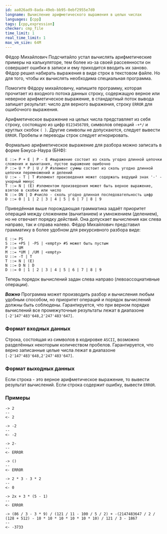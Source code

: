 ```yaml
---
id: aa026ad9-8ada-49eb-bb95-0ebf2955e7d0
longname: Вычисление арифметического выражения в целых числах
languages: [cpp]
tags: [cpp,expression]
checker: cmp_file
time_limit: 1
real_time_limit: 1
max_vm_size: 64M
---
```

Фёдор Михайлович Подсчитайло устал вычислять арифметические примеры на калькуляторе, тем более из-за своей рассеянности он совершает ошибки в записи и ему приходится вводить их заново. Фёдор решил набирать выражения в виде строк в текстовом файле. Но для того, чтобы их вычислять необходима специальная программа.

Помогите Фёдору михайловичу, напишите программу, которая прочитает из входного потока данных строку, содержащую верное или неверное арифметическое выражение, в стандартный поток вывода запишет результат: число для верного выражения, строку ``ERROR`` для ошибочного выражения.

Арифметическое выражение на целых числа представляет из себя строку, состоящую из цифр ``0123456789``, символов операций ``-+*/`` и круглых скобок ``( )``. Другие символы не допускаются, cледует вывести ``ERROR``. Пробелы и переводы строк следует игнорировать.

Формально арифметическое выражение для разбора можно записать в форме Бэкуса-Наура (БНФ):
```
E ::= P + E | P - E #выражение состоит из сколь угодно длинной цепочки сложения и вычитания, пустое выражение ошибочно 
P ::= U * P | U / P #элемент суммы состоит из сколь угодно длинной цепочки перемножений и делений
U ::= - T | T #элемент произведения может содержать ведущий знак '-' - унарный минус
T ::= N | (E) #элементом произведения может быть верное выражение, взятое в скобки или число
N ::= DN | D #число - сколь угодно длинная последовательность цифр
D ::= 0 | 1 | 2 | 3 | 4 | 5 | 6 | 7 | 8 | 9
```

Приведённая выше порождающая грамматика задаёт приоритет операций между сложением (вычитанием) и умножением (делением), но не отвечает порядку действий. Она допускает вычисления как слева направо, так и справа налево. Фёдор Михайлович представил грамматику в более удобном для рекурсивного разбора виде:
```
E ::= PS
S ::= +PS | -PS | <empty> #S может быть пустым
P ::= UM
M ::= *UM | /UM | <empty>
U ::= -T | T
T ::= N | (E)
N ::= D N | D
D ::= 0 | 1 | 2 | 3 | 4 | 5 | 6 | 7 | 8 | 9
```
Теперь порядок вычислений задан слева направо (левоассоциативные операции).

***Важно*** Программа может производить разбор и вычисления любым удобным способом, но приоритет операций и порядок вычислений должны быть соблюдены. Гарантируется, что при верном порядке вычислений все промежуточные результаты лежат в диапазоне ``[-2'147'483'648,2'247'483'647]``.

### Формат входных данных

Строка, состоящая из символов в кодировке ``ASCII``, возможно разделённых некоторым количеством пробелов. Гарантируется, что верно записанные целые числа лежат в диапазоне ``[-2'147'483'648,2'247'483'647]``.

### Формат выходных данных

Если строка - это верное арифметическое выражение, то вывести результат вычислений.
Если строка содержит ошибку, вывести ``ERROR``.

### Примеры

```
-> 2
--
<- 2
```

```
-> -2
--
<- -2
```

```
-> 2-
--
<- ERROR
```

```
-> ()
--
<- ERROR
```

```
-> 2 * 3 - 3 * 2
--
<- 0
```

```
-> 2x + 3 * (5 - 1)
--
<- ERROR
```

```
-> (86 / 3 - 3 * 9) / (121 / 11 - 100 / 5 / 2) + -(2147483647 / 2 / (128 + 512) - 10 * 10 * 10 * 10 * 10 * 10) / 121 / 3 - 1867
--
<- -3733
```
  
